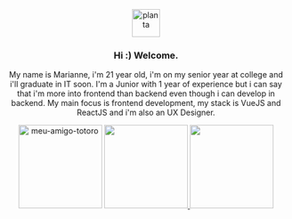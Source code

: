 <div align="center">
  <img src="https://i.pinimg.com/originals/3f/65/7e/3f657ea81471fa87458a45f929135f11.gif" alt="planta" width="50px" />  
  <h3>Hi :) Welcome.</h3>
  <p>
    My name is Marianne, i'm 21 year old, i'm on my senior year at college and i'll graduate in IT soon. I'm a Junior with 1 year of experience but i can say that i'm more into frontend than backend even though i can develop in backend. My main focus is frontend development, my stack is VueJS and ReactJS and i'm also an UX Designer.
  </p>
</div>

<div align="center">
  <img src="https://i.pinimg.com/originals/23/7c/74/237c74670ff06bd72644a1da321f8c26.gif" alt="meu-amigo-totoro" width="150px" />
  <a href="https://github.com/mariannebravo">
  <img height="150em" src="https://github-readme-stats.vercel.app/api?username=mariannebravo&show_icons=true&theme=light&include_all_commits=true&count_private=true" />
  <img height="150em" src="https://github-readme-stats.vercel.app/api/top-langs/?username=mariannebravo&layout=compact&langs_count=7&theme=light" />
</div>

